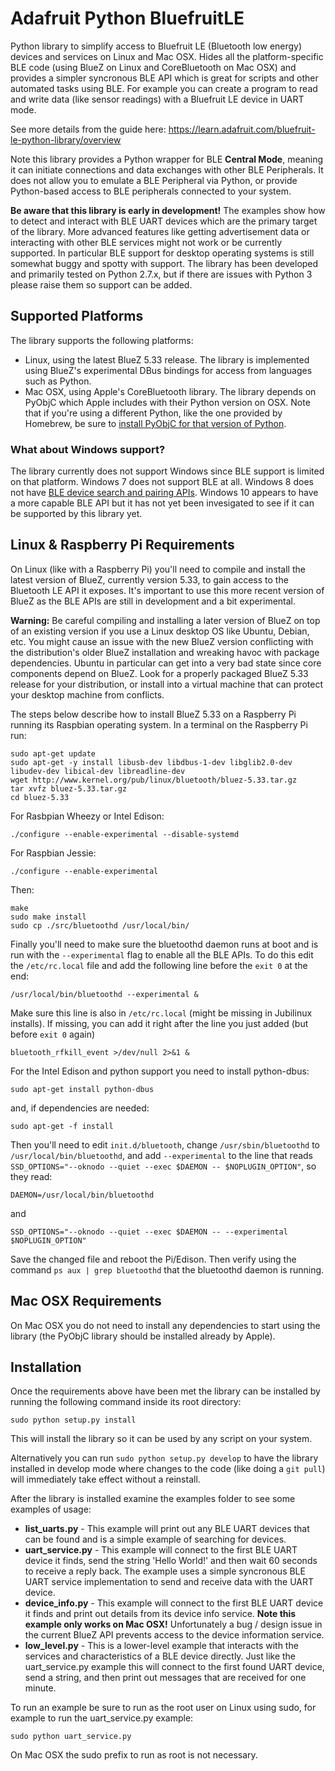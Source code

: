 # Adafruit Python BluefruitLE

Python library to simplify access to Bluefruit LE (Bluetooth low energy) devices and services on Linux and Mac OSX.  Hides all the platform-specific BLE code (using BlueZ on Linux and CoreBluetooth on Mac OSX) and provides a simpler syncronous BLE API which is great for scripts and other automated tasks using BLE.  For example you can create a program to read and write data (like sensor readings) with a Bluefruit LE device in UART mode.

See more details from the guide here: https://learn.adafruit.com/bluefruit-le-python-library/overview

Note this library provides a Python wrapper for BLE **Central Mode**, meaning it can initiate connections and data exchanges with other BLE Peripherals.  It does not allow you to emulate a BLE Peripheral via Python, or provide Python-based access to BLE peripherals connected to your system.

**Be aware that this library is early in development!**  The examples show how to detect and interact with BLE UART devices which are the primary target of the library.  More advanced features like getting advertisement data or interacting with other BLE services might not work or be currently supported.  In particular BLE support for desktop operating systems is still somewhat buggy and spotty with support.  The library has been developed and primarily tested on Python 2.7.x, but if there are issues with Python 3 please raise them so support can be added.

## Supported Platforms

The library supports the following platforms:

*   Linux, using the latest BlueZ 5.33 release.  The library is implemented using BlueZ's experimental DBus bindings for access from languages such as Python.
*   Mac OSX, using Apple's CoreBluetooth library.  The library depends on PyObjC which Apple includes with their Python version on OSX.  Note that if you're using a different Python, like the one provided by Homebrew, be sure to [install PyObjC for that version of Python](http://pythonhosted.org/pyobjc/).

### What about Windows support?

The library currently does not support Windows since BLE support is limited on that platform.  Windows 7 does not support BLE at all.  Windows 8 does not have [BLE device search and pairing APIs](http://stackoverflow.com/questions/19959261/how-to-scan-for-bluetooth-low-energy-devices-in-windows-8-desktop).
Windows 10 appears to have a more capable BLE API but it has not yet been invesigated to see if it can be supported by this library yet.

## Linux & Raspberry Pi Requirements

On Linux (like with a Raspberry Pi) you'll need to compile and install the latest version of BlueZ, currently version 5.33,
to gain access to the Bluetooth LE API it exposes.  It's important to use this more recent version of BlueZ as the BLE APIs are still in development and a bit experimental.

**Warning:** Be careful compiling and installing a later version of BlueZ on top of an existing version if you use
a Linux desktop OS like Ubuntu, Debian, etc.  You might cause an issue with the new BlueZ version conflicting with
the distribution's older BlueZ installation and wreaking havoc with package dependencies.  Ubuntu in particular
can get into a very bad state since core components depend on BlueZ.  Look for a properly packaged BlueZ 5.33 
release for your distribution, or install into a virtual machine that can protect your desktop machine from conflicts.

The steps below describe how to install BlueZ 5.33 on a Raspberry Pi running its Raspbian operating system.  In a terminal on the Raspberry Pi run:
```
sudo apt-get update
sudo apt-get -y install libusb-dev libdbus-1-dev libglib2.0-dev libudev-dev libical-dev libreadline-dev
wget http://www.kernel.org/pub/linux/bluetooth/bluez-5.33.tar.gz
tar xvfz bluez-5.33.tar.gz
cd bluez-5.33
```
For Rasbpian Wheezy or Intel Edison:
```
./configure --enable-experimental --disable-systemd
```
For Raspbian Jessie:
```
./configure --enable-experimental
```
Then:
```
make
sudo make install
sudo cp ./src/bluetoothd /usr/local/bin/
```

Finally you'll need to make sure the bluetoothd daemon runs at boot and is run with the `--experimental` flag to enable all the BLE APIs.  To do this edit the `/etc/rc.local` file and add the following line before the `exit 0` at the end:
```
/usr/local/bin/bluetoothd --experimental &
```
Make sure this line is also in `/etc/rc.local` (might be missing in Jubilinux installs). If missing, you can add it right after the line you just added (but before `exit 0` again)
```
bluetooth_rfkill_event >/dev/null 2>&1 &
```

For the Intel Edison and python support you need to install python-dbus:
```
sudo apt-get install python-dbus
```
and, if dependencies are needed:
```
sudo apt-get -f install
```
Then you'll need to edit `init.d/bluetooth`, change `/usr/sbin/bluetoothd` to `/usr/local/bin/bluetoothd`, and add `--experimental` to the line that reads `SSD_OPTIONS="--oknodo --quiet --exec $DAEMON -- $NOPLUGIN_OPTION"`, so they read:
```
DAEMON=/usr/local/bin/bluetoothd
```
and
```
SSD_OPTIONS="--oknodo --quiet --exec $DAEMON -- --experimental $NOPLUGIN_OPTION"
```

Save the changed file and reboot the Pi/Edison.  Then verify using the command `ps aux | grep bluetoothd` that the bluetoothd daemon is running.

## Mac OSX Requirements

On Mac OSX you do not need to install any dependencies to start using the library (the PyObjC library should be
installed already by Apple).

## Installation

Once the requirements above have been met the library can be installed by running the following command inside its root directory:
```
sudo python setup.py install
```

This will install the library so it can be used by any script on your system.

Alternatively you can run `sudo python setup.py develop` to have the library installed in develop mode where changes to the code (like doing a `git pull`) will immediately take effect without a reinstall.

After the library is installed examine the examples folder to see some examples of usage:

*   **list_uarts.py** - This example will print out any BLE UART devices that can be found and is a simple example of searching for devices.
*   **uart_service.py** - This example will connect to the first BLE UART device it finds, send the string 'Hello World!' and then wait 60 seconds to receive a reply back.  The example uses a simple syncronous BLE UART service implementation to send and receive data with the UART device.
*   **device_info.py** - This example will connect to the first BLE UART device it finds and print out details from its device info service.  **Note this example only works on Mac OSX!**  Unfortunately a bug / design issue in the current BlueZ API prevents access to the device information service.
*   **low_level.py** - This is a lower-level example that interacts with the services and characteristics of a BLE device directly.  Just like the uart_service.py example this will connect to the first found UART device, send a string, and then print out messages that are received for one minute.

To run an example be sure to run as the root user on Linux using sudo, for example to run the uart_service.py example:
```
sudo python uart_service.py
```

On Mac OSX the sudo prefix to run as root is not necessary.
